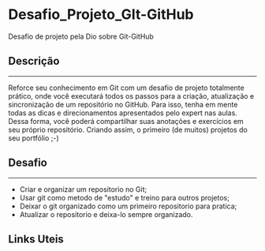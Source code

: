 # Desafio_Projeto_GIt-GitHub
Desafio de projeto pela Dio sobre Git-GitHub

## Descrição
---
Reforce seu conhecimento em Git com um desafio de projeto totalmente prático, onde você executará todos os passos para a criação, atualização e sincronização de um repositório no GitHub. Para isso, tenha em mente todas as dicas e direcionamentos apresentados pelo expert nas aulas. Dessa forma, você poderá compartilhar suas anotações e exercícios em seu próprio repositório. Criando assim, o primeiro (de muitos) projetos do seu portfólio ;-)

## Desafio 
---
- Criar e organizar um repositorio no Git;
- Usar git como metodo de "estudo" e treino para outros projetos;
- Deixar o git organizado como um primeiro repositorio para pratica;
- Atualizar o repositorio e deixa-lo sempre organizado.


## Links Uteis
